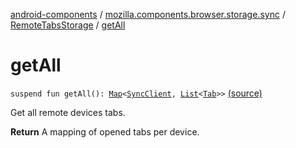 [android-components](../../index.md) / [mozilla.components.browser.storage.sync](../index.md) / [RemoteTabsStorage](index.md) / [getAll](./get-all.md)

# getAll

`suspend fun getAll(): `[`Map`](https://kotlinlang.org/api/latest/jvm/stdlib/kotlin.collections/-map/index.html)`<`[`SyncClient`](../-sync-client/index.md)`, `[`List`](https://kotlinlang.org/api/latest/jvm/stdlib/kotlin.collections/-list/index.html)`<`[`Tab`](../-tab/index.md)`>>` [(source)](https://github.com/mozilla-mobile/android-components/blob/master/components/browser/storage-sync/src/main/java/mozilla/components/browser/storage/sync/RemoteTabsStorage.kt#L53)

Get all remote devices tabs.

**Return**
A mapping of opened tabs per device.

